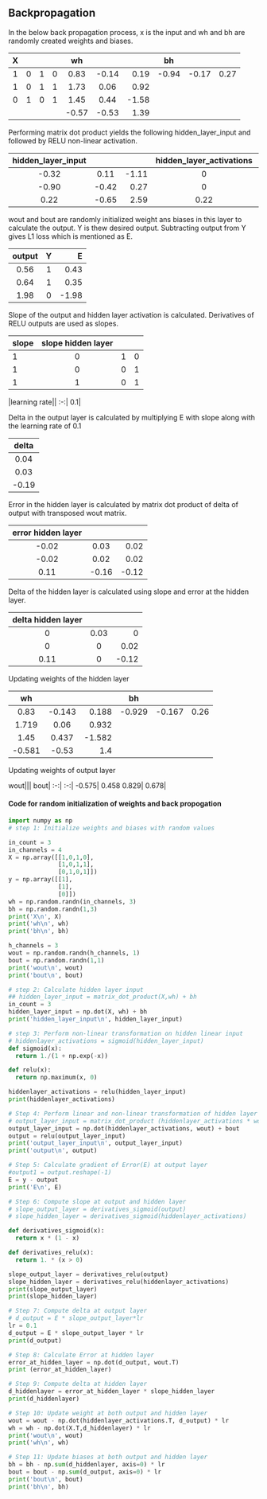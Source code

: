 ## Backpropagation

In the below back propagation process, x is the input and wh and bh are randomly created weights and biases.

|X||||           wh|||             bh|||
:-:|:-:|:-:|:-:| :-:|:-:|-:|       :-:|:-:|-:|
|1|0|1|0|        0.83|-0.14|0.19|  -0.94|-0.17|0.27|
|1|0|1|1|        1.73|0.06|0.92|
|0|1|0|1|        1.45|0.44|-1.58|
| ||||           -0.57|-0.53|1.39|      

Performing matrix dot product yields the following hidden_layer_input and followed by RELU non-linear activation.

hidden_layer_input||| hidden_layer_activations||| wout|  bout|
:-:|:-:|-:|           :-:|:-:|-:|                 :-|    :-|
|-0.32|0.11|-1.11|    0|0.11|0|                   -0.58| 0.47|
|-0.90|-0.42|0.27|    0|0|0.27|                    0.83|
|0.22|-0.65|2.59|     0.22|0|2.59|                 0.63|

wout and bout are randomly initialized weight ans biases in this layer to calculate the output. Y is thew desired output. Subtracting output from Y gives L1 loss which is mentioned as E.

output|Y|E|
:-:|:-:|-:|
0.56| 1 |0.43
0.64| 1 |0.35
1.98| 0 |-1.98

Slope of the output and hidden layer activation is calculated. Derivatives of RELU outputs are used as slopes.

slope|slope hidden layer|||
:-|    :-:|:-:|-:|
1|     0|1|0
1|     0|0|1
1|     1|0|1


|learning rate||
:-:|
0.1|

Delta in the output layer is calculated by multiplying E with slope along with the learning rate of 0.1

delta|
:-:|
0.04|
0.03|
-0.19|                

Error in the hidden layer is calculated by matrix dot product of delta  of output with transposed wout matrix.

error hidden layer||| 
:-:|:-:|-:|                    
-0.02|0.03|0.02|                    
-0.02|0.02|0.02|                    
0.11|-0.16|-0.12| 

Delta of the hidden layer is calculated using slope and error at the hidden layer.

delta hidden layer||| 
:-:|:-:|-:| 
0|0.03|0|                    
0|0|0.02|                    
0.11|0|-0.12| 

Updating weights of the hidden layer

wh|||             bh|||
:-:|:-:|-:|       :-:|:-:|-:|
0.83|-0.143|0.188|  -0.929|-0.167|0.26|
1.719|0.06|0.932|
1.45|0.437|-1.582|
-0.581|-0.53|1.4|  

Updating weights of output layer

wout|||  bout|
:-:|     :-:|
-0.575|  0.458
0.829|
0.678|

#### Code for random initialization of weights and back propogation
```python
import numpy as np
# step 1: Initialize weights and biases with random values

in_count = 3
in_channels = 4
X = np.array([[1,0,1,0],
              [1,0,1,1],
              [0,1,0,1]])
y = np.array([[1], 
              [1], 
              [0]])
wh = np.random.randn(in_channels, 3)
bh = np.random.randn(1,3)
print('X\n', X)
print('wh\n', wh)
print('bh\n', bh)

h_channels = 3
wout = np.random.randn(h_channels, 1)
bout = np.random.randn(1,1)
print('wout\n', wout)
print('bout\n', bout)

# step 2: Calculate hidden layer input
## hidden_layer_input = matrix_dot_product(X,wh) + bh
in_count = 3
hidden_layer_input = np.dot(X, wh) + bh
print('hidden_layer_input\n', hidden_layer_input)

# step 3: Perform non-linear transformation on hidden linear input
# hiddenlayer_activations = sigmoid(hidden_layer_input)
def sigmoid(x):
  return 1./(1 + np.exp(-x))

def relu(x):
  return np.maximum(x, 0)

hiddenlayer_activations = relu(hidden_layer_input)
print(hiddenlayer_activations)

# Step 4: Perform linear and non-linear transformation of hidden layer activation at output layer
# output_layer_input = matrix_dot_product (hiddenlayer_activations * wout ) + bout output; output_layer_activations = sigmoid(output_layer_input)
output_layer_input = np.dot(hiddenlayer_activations, wout) + bout
output = relu(output_layer_input)
print('output_layer_input\n', output_layer_input)
print('output\n', output)

# Step 5: Calculate gradient of Error(E) at output layer
#output1 = output.reshape(-1)
E = y - output
print('E\n', E)

# Step 6: Compute slope at output and hidden layer
# slope_output_layer = derivatives_sigmoid(output)
# slope_hidden_layer = derivatives_sigmoid(hiddenlayer_activations)

def derivatives_sigmoid(x):
  return x * (1 - x)

def derivatives_relu(x):
  return 1. * (x > 0) 

slope_output_layer = derivatives_relu(output)
slope_hidden_layer = derivatives_relu(hiddenlayer_activations)
print(slope_output_layer)
print(slope_hidden_layer)

# Step 7: Compute delta at output layer
# d_output = E * slope_output_layer*lr
lr = 0.1
d_output = E * slope_output_layer * lr
print(d_output)

# Step 8: Calculate Error at hidden layer
error_at_hidden_layer = np.dot(d_output, wout.T)
print (error_at_hidden_layer)

# Step 9: Compute delta at hidden layer
d_hiddenlayer = error_at_hidden_layer * slope_hidden_layer
print(d_hiddenlayer)

# Step 10: Update weight at both output and hidden layer
wout = wout - np.dot(hiddenlayer_activations.T, d_output) * lr
wh = wh - np.dot(X.T,d_hiddenlayer) * lr
print('wout\n', wout)
print('wh\n', wh)

# Step 11: Update biases at both output and hidden layer
bh = bh - np.sum(d_hiddenlayer, axis=0) * lr
bout = bout - np.sum(d_output, axis=0) * lr
print('bout\n', bout)
print('bh\n', bh)

